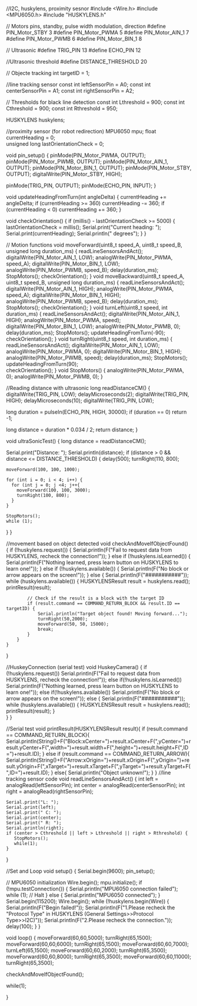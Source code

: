 //I2C, huskylens, proximity sesnor 
#include <Wire.h>
#include <MPU6050.h>
#include "HUSKYLENS.h"

// Motors pins, standby, pulse width modulation, direction 
#define PIN_Motor_STBY 3
#define PIN_Motor_PWMA 5
#define PIN_Motor_AIN_1 7
#define PIN_Motor_PWMB 6
#define PIN_Motor_BIN_1 8

// Ultrasonic 
#define TRIG_PIN 13
#define ECHO_PIN 12

//Ultrasonic threshold
#define DISTANCE_THRESHOLD 20 

// Objecte tracking 
int targetID = 1; 

//line tracking sensor 
const int leftSensorPin = A0;
const int centerSensorPin = A1;
const int rightSensorPin = A2;

// Thresholds for black line detection 
const int Lthreshold = 900;
const int Cthreshold = 900;
const int Rthreshold = 950;

HUSKYLENS huskylens;

//proximity sensor (for robot redirection)
MPU6050 mpu;
float currentHeading = 0;  
unsigned long lastOrientationCheck = 0;

void pin_setup() {
  pinMode(PIN_Motor_PWMA, OUTPUT);
  pinMode(PIN_Motor_PWMB, OUTPUT);
  pinMode(PIN_Motor_AIN_1, OUTPUT);
  pinMode(PIN_Motor_BIN_1, OUTPUT);
  pinMode(PIN_Motor_STBY, OUTPUT);
  digitalWrite(PIN_Motor_STBY, HIGH);

  pinMode(TRIG_PIN, OUTPUT);
  pinMode(ECHO_PIN, INPUT);
}

void updateHeadingFromTurn(int angleDelta) {
  currentHeading += angleDelta;
  if (currentHeading >= 360) currentHeading -= 360;
  if (currentHeading < 0) currentHeading += 360;
}

void checkOrientation() {
  if (millis() - lastOrientationCheck >= 5000) {
    lastOrientationCheck = millis();
    Serial.print("Current heading: ");
    Serial.print(currentHeading);
    Serial.println(" degrees");
  }
}

// Motion functions
void moveForward(uint8_t speed_A, uint8_t speed_B, unsigned long duration_ms) {
  readLineSensorsAndAct();
  digitalWrite(PIN_Motor_AIN_1, LOW);
  analogWrite(PIN_Motor_PWMA, speed_A);
  digitalWrite(PIN_Motor_BIN_1, LOW);
  analogWrite(PIN_Motor_PWMB, speed_B);
  delay(duration_ms);
  StopMotors();
  checkOrientation();
}
void moveBackward(uint8_t speed_A, uint8_t speed_B, unsigned long duration_ms) {
  readLineSensorsAndAct();
  digitalWrite(PIN_Motor_AIN_1, HIGH);
  analogWrite(PIN_Motor_PWMA, speed_A);
  digitalWrite(PIN_Motor_BIN_1, HIGH);
  analogWrite(PIN_Motor_PWMB, speed_B);
  delay(duration_ms);
  StopMotors();
  checkOrientation();
}
void turnLeft(uint8_t speed, int duration_ms) {
  readLineSensorsAndAct();
  digitalWrite(PIN_Motor_AIN_1, HIGH);
  analogWrite(PIN_Motor_PWMA, speed);
  digitalWrite(PIN_Motor_BIN_1, LOW);
  analogWrite(PIN_Motor_PWMB, 0);
  delay(duration_ms);
  StopMotors();
  updateHeadingFromTurn(-90);  
  checkOrientation();
}
void turnRight(uint8_t speed, int duration_ms) {
  readLineSensorsAndAct();
  digitalWrite(PIN_Motor_AIN_1, LOW);
  analogWrite(PIN_Motor_PWMA, 0);
  digitalWrite(PIN_Motor_BIN_1, HIGH);
  analogWrite(PIN_Motor_PWMB, speed);
  delay(duration_ms);
  StopMotors();
  updateHeadingFromTurn(90);  
  checkOrientation();
}
void StopMotors() {
  analogWrite(PIN_Motor_PWMA, 0);
  analogWrite(PIN_Motor_PWMB, 0);
}

//Reading distance with ultrasonic
long readDistanceCM() {
  digitalWrite(TRIG_PIN, LOW);
  delayMicroseconds(2);
  digitalWrite(TRIG_PIN, HIGH);
  delayMicroseconds(10);
  digitalWrite(TRIG_PIN, LOW);

  long duration = pulseIn(ECHO_PIN, HIGH, 30000);
  if (duration == 0) return -1; 

  long distance = duration * 0.034 / 2;
  return distance;
}

void ultraSonicTest() {
  long distance = readDistanceCM();

  Serial.print("Distance: ");
  Serial.println(distance);
  if (distance > 0 && distance <= DISTANCE_THRESHOLD) {
    delay(500); 
    turnRight(110, 800);

    moveForward(100, 100, 1000);

    for (int i = 0; i < 4; i++) {
      for (int j = 0; j <4; j++{
        moveForward(100, 100, 3000);
        turnRight(100, 800);
      }
    }

    StopMotors();
    while (1); 
  }
}

//movement based on object detected
void checkAndMoveIfObjectFound() {
    if (!huskylens.request()) {
        Serial.println(F("Fail to request data from HUSKYLENS, recheck the connection!"));
    }
    else if (!huskylens.isLearned()) {
        Serial.println(F("Nothing learned, press learn button on HUSKYLENS to learn one!"));
    }
    else if (!huskylens.available()) {
        Serial.println(F("No block or arrow appears on the screen!"));
    }
    else {
        Serial.println(F("###########"));
        while (huskylens.available()) {
            HUSKYLENSResult result = huskylens.read();
            printResult(result);

            // Check if the result is a block with the target ID
            if (result.command == COMMAND_RETURN_BLOCK && result.ID == targetID) {
                Serial.println("Target object found! Moving forward...");
                turnRight(50,2000);
                moveForward(50, 50, 15000);
                break; 
            }
        }
    }
}

//HuskeyConnection (serial test)
void HuskeyCamera() {
    if (!huskylens.request()) Serial.println(F("Fail to request data from HUSKYLENS, recheck the connection!"));
    else if(!huskylens.isLearned()) Serial.println(F("Nothing learned, press learn button on HUSKYLENS to learn one!"));
    else if(!huskylens.available()) Serial.println(F("No block or arrow appears on the screen!"));
    else
    {
        Serial.println(F("###########"));
        while (huskylens.available())
        {
            HUSKYLENSResult result = huskylens.read();
            printResult(result);
        }    
    }
}

//Serial test 
void printResult(HUSKYLENSResult result){
    if (result.command == COMMAND_RETURN_BLOCK){
        Serial.println(String()+F("Block:xCenter=")+result.xCenter+F(",yCenter=")+result.yCenter+F(",width=")+result.width+F(",height=")+result.height+F(",ID=")+result.ID);
    }
    else if (result.command == COMMAND_RETURN_ARROW){
        Serial.println(String()+F("Arrow:xOrigin=")+result.xOrigin+F(",yOrigin=")+result.yOrigin+F(",xTarget=")+result.xTarget+F(",yTarget=")+result.yTarget+F(",ID=")+result.ID);
    }
    else{
        Serial.println("Object unknown!");
    }
}
//line tracking sensor code 
void readLineSensorsAndAct() {
    int left = analogRead(leftSensorPin);
    int center = analogRead(centerSensorPin);
    int right = analogRead(rightSensorPin);

    Serial.print("L: ");
    Serial.print(left);
    Serial.print(" C: ");
    Serial.print(center);
    Serial.print(" R: ");
    Serial.println(right);
    if (center > Cthreshold || left > Lthreshold || right > Rthreshold) {
       StopMotors();
       while(1);
    } 
   
}


//Set and Loop
void setup() {
  Serial.begin(9600);
  pin_setup();

//  MPU6050 initialization
  Wire.begin();
  mpu.initialize();
  if (!mpu.testConnection()) {
    Serial.println("MPU6050 connection failed");
    while (1); // Halt
  } else {
    Serial.println("MPU6050 connected");
  }
  Serial.begin(115200);
    Wire.begin();
    while (!huskylens.begin(Wire))
    {
        Serial.println(F("Begin failed!"));
        Serial.println(F("1.Please recheck the \"Protocol Type\" in HUSKYLENS (General Settings>>Protocol Type>>I2C)"));
        Serial.println(F("2.Please recheck the connection."));
        delay(100);
    }
}

void loop() {
  moveForward(60,60,5000);
  turnRight(65,1500);
  moveForward(60,60,6000);
  turnRight(65,1500);
  moveForward(60,60,7000);
  turnLeft(65,1500);
  moveForward(60,60,2000);
  turnRight(65,3500);
  moveForward(60,60,8000);
  turnRight(65,3500);
  moveForward(60,60,11000);
  turnRight(65,3500);

  checkAndMoveIfObjectFound();

  while(1);


}

